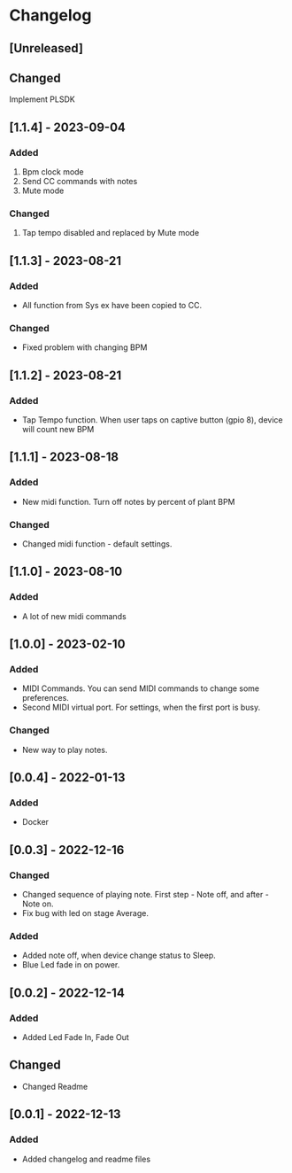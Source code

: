 # Changelog

## [Unreleased]

## Changed

Implement PLSDK

## [1.1.4] - 2023-09-04

### Added
1) Bpm clock mode
2) Send CC commands with notes
3) Mute mode

### Changed
1) Tap tempo disabled and replaced by Mute mode

## [1.1.3] - 2023-08-21

### Added
- All function from Sys ex have been copied to CC.

### Changed
- Fixed problem with changing BPM

## [1.1.2] - 2023-08-21

### Added
- Tap Tempo function. When user taps on captive button (gpio 8), device will count new BPM

## [1.1.1] - 2023-08-18

### Added
- New midi function. Turn off notes by percent of plant BPM

### Changed
- Changed midi function - default settings.

## [1.1.0] - 2023-08-10

### Added
- A lot of new midi commands

## [1.0.0] - 2023-02-10

### Added
- MIDI Commands. You can send MIDI commands to change some preferences.
- Second MIDI virtual port. For settings, when the first port is busy.

### Changed
- New way to play notes. 

## [0.0.4] - 2022-01-13

### Added
- Docker

## [0.0.3] - 2022-12-16

### Changed

- Changed sequence of playing note. First step - Note off, and after - Note on.
- Fix bug with led on stage Average.

### Added

- Added note off, when device change status to Sleep.
- Blue Led fade in on power.

## [0.0.2] - 2022-12-14

### Added

- Added Led Fade In, Fade Out

## Changed

- Changed Readme

## [0.0.1] - 2022-12-13

### Added

- Added changelog and readme files



